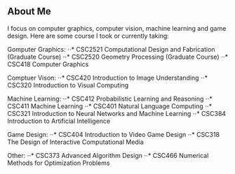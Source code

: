 ## About Me

I focus on computer graphics, computer vision, machine learning and game design. Here are some course I took or currently taking:

Gomputer Graphics:
⋅⋅* CSC2521 Computational Design and Fabrication (Graduate Course)
⋅⋅* CSC2520 Geometry Processing (Graduate Course)
⋅⋅* CSC418 Computer Graphics


Comptuer Vison:
⋅⋅* CSC420 Introduction to Image Understanding
⋅⋅* CSC320 Introduction to Visual Computing


Machine Learning:
⋅⋅* CSC412 Probabilistic Learning and Reasoning
⋅⋅* CSC411 Machine Learning
⋅⋅* CSC401 Natural Language Computing
⋅⋅* CSC321 Introduction to Neural Networks and Machine Learning
⋅⋅* CSC384 Introduction to Artificial Intelligence


Game Design:
⋅⋅* CSC404 Introduction to Video Game Design
⋅⋅* CSC318 The Design of Interactive Computational Media


Other:
⋅⋅* CSC373 Advanced Algorithm Design
⋅⋅* CSC466 Numerical Methods for Optimization Problems


<!-- ### Markdown

Markdown is a lightweight and easy-to-use syntax for styling your writing. It includes conventions for

```markdown
Syntax highlighted code block

# Header 1
## Header 2
### Header 3

- Bulleted
- List

1. Numbered
2. List

**Bold** and _Italic_ and `Code` text

[Link](url) and ![Image](src)
```

For more details see [GitHub Flavored Markdown](https://guides.github.com/features/mastering-markdown/).

### Jekyll Themes

Your Pages site will use the layout and styles from the Jekyll theme you have selected in your [repository settings](https://github.com/Ziheng-Liang/Ziheng-Liang.github.io/settings). The name of this theme is saved in the Jekyll `_config.yml` configuration file.

### Support or Contact

Having trouble with Pages? Check out our [documentation](https://help.github.com/categories/github-pages-basics/) or [contact support](https://github.com/contact) and we’ll help you sort it out.
 -->